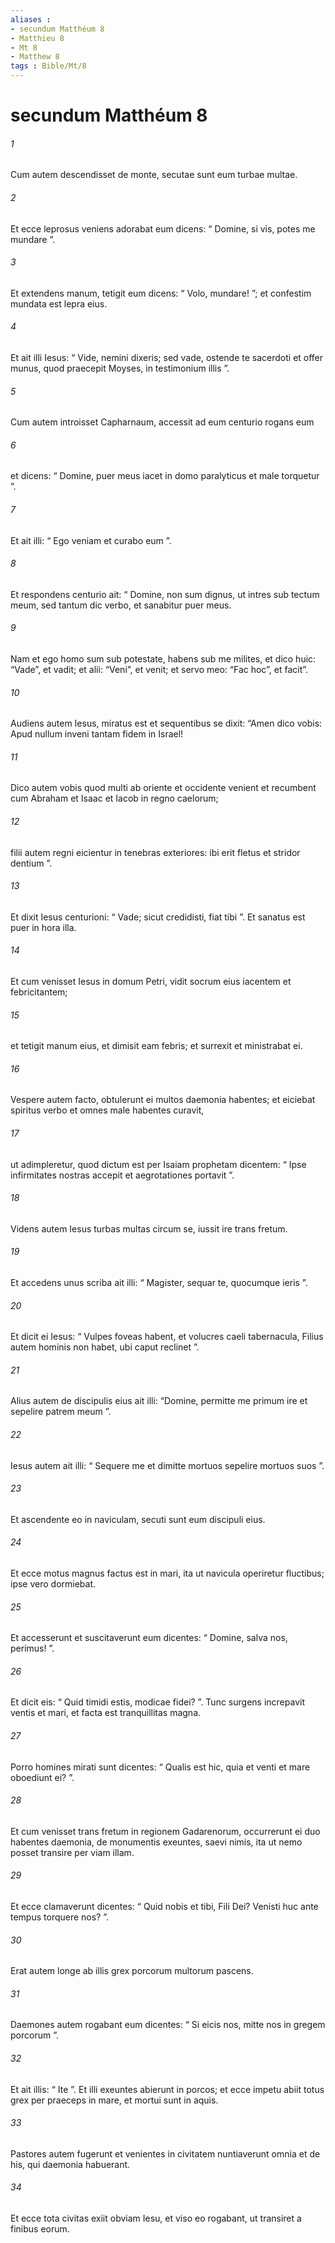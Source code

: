 ```yaml
---
aliases : 
- secundum Matthéum 8
- Matthieu 8
- Mt 8
- Matthew 8
tags : Bible/Mt/8
---
```


# secundum Matthéum 8

###### 1
Cum autem descendisset de monte, secutae sunt eum turbae multae.
###### 2
Et ecce leprosus veniens adorabat eum dicens: “ Domine, si vis, potes me mundare ”. 
###### 3
Et extendens manum, tetigit eum dicens: “ Volo, mundare! ”; et confestim mundata est lepra eius. 
###### 4
Et ait illi Iesus: “ Vide, nemini dixeris; sed vade, ostende te sacerdoti et offer munus, quod praecepit Moyses, in testimonium illis ”.
###### 5
Cum autem introisset Capharnaum, accessit ad eum centurio rogans eum 
###### 6
et dicens: “ Domine, puer meus iacet in domo paralyticus et male torquetur ”. 
###### 7
Et ait illi: “ Ego veniam et curabo eum ”. 
###### 8
Et respondens centurio ait: “ Domine, non sum dignus, ut intres sub tectum meum, sed tantum dic verbo, et sanabitur puer meus. 
###### 9
Nam et ego homo sum sub potestate, habens sub me milites, et dico huic: “Vade”, et vadit; et alii: “Veni”, et venit; et servo meo: “Fac hoc”, et facit”.
###### 10
Audiens autem Iesus, miratus est et sequentibus se dixit: “Amen dico vobis: Apud nullum inveni tantam fidem in Israel! 
###### 11
Dico autem vobis quod multi ab oriente et occidente venient et recumbent cum Abraham et Isaac et Iacob in regno caelorum; 
###### 12
filii autem regni eicientur in tenebras exteriores: ibi erit fletus et stridor dentium ”. 
###### 13
Et dixit Iesus centurioni: “ Vade; sicut credidisti, fiat tibi ”. Et sanatus est puer in hora illa.
###### 14
Et cum venisset Iesus in domum Petri, vidit socrum eius iacentem et febricitantem; 
###### 15
et tetigit manum eius, et dimisit eam febris; et surrexit et ministrabat ei.
###### 16
Vespere autem facto, obtulerunt ei multos daemonia habentes; et eiciebat spiritus verbo et omnes male habentes curavit, 
###### 17
ut adimpleretur, quod dictum est per Isaiam prophetam dicentem: “ Ipse infirmitates nostras accepit et aegrotationes portavit ”.
###### 18
Videns autem Iesus turbas multas circum se, iussit ire trans fretum. 
###### 19
Et accedens unus scriba ait illi: “ Magister, sequar te, quocumque ieris ”. 
###### 20
Et dicit ei Iesus: “ Vulpes foveas habent, et volucres caeli tabernacula, Filius autem hominis non habet, ubi caput reclinet ”.
###### 21
Alius autem de discipulis eius ait illi: “Domine, permitte me primum ire et sepelire patrem meum ”. 
###### 22
Iesus autem ait illi: “ Sequere me et dimitte mortuos sepelire mortuos suos ”.
###### 23
Et ascendente eo in naviculam, secuti sunt eum discipuli eius. 
###### 24
Et ecce motus magnus factus est in mari, ita ut navicula operiretur fluctibus; ipse vero dormiebat. 
###### 25
Et accesserunt et suscitaverunt eum dicentes: “ Domine, salva nos, perimus! ”. 
###### 26
Et dicit eis: “ Quid timidi estis, modicae fidei? ”. Tunc surgens increpavit ventis et mari, et facta est tranquillitas magna. 
###### 27
Porro homines mirati sunt dicentes: “ Qualis est hic, quia et venti et mare oboediunt ei? ”. 
###### 28
Et cum venisset trans fretum in regionem Gadarenorum, occurrerunt ei duo habentes daemonia, de monumentis exeuntes, saevi nimis, ita ut nemo posset transire per viam illam. 
###### 29
Et ecce clamaverunt dicentes: “ Quid nobis et tibi, Fili Dei? Venisti huc ante tempus torquere nos? ”. 
###### 30
Erat autem longe ab illis grex porcorum multorum pascens. 
###### 31
Daemones autem rogabant eum dicentes: “ Si eicis nos, mitte nos in gregem porcorum ”. 
###### 32
Et ait illis: “ Ite ”. Et illi exeuntes abierunt in porcos; et ecce impetu abiit totus grex per praeceps in mare, et mortui sunt in aquis. 
###### 33
Pastores autem fugerunt et venientes in civitatem nuntiaverunt omnia et de his, qui daemonia habuerant. 
###### 34
Et ecce tota civitas exiit obviam Iesu, et viso eo rogabant, ut transiret a finibus eorum.
